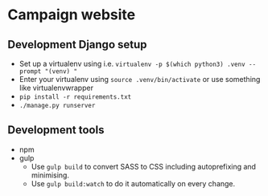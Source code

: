 # Campaign website

## Development Django setup
* Set up a virtualenv using i.e. `virtualenv -p $(which python3) .venv --prompt "(venv) "`
* Enter your virtualenv using `source .venv/bin/activate` or use something like virtualenvwrapper
* `pip install -r requirements.txt`
* `./manage.py runserver`

## Development tools
* npm
* gulp
  * Use `gulp build` to convert SASS to CSS including autoprefixing and
  minimising.
  * Use `gulp build:watch` to do it automatically on every change.
